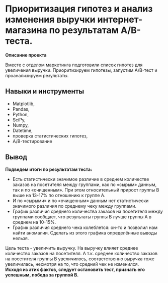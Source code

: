 # Приоритизация гипотез и анализ изменения выручки интернет-магазина по результатам А/В-теста.

__Описание проекта__

Вместе с отделом маркетинга подготовили список гипотез для увеличения выручки.
Приоритизируем гипотезы, запустим A/B-тест и проанализируем результаты.


## Навыки и инструменты

- Matplotlib,
- Pandas,
- Python,
- SciPy,
- Numpy,
- Datetime,
- проверка статистических гипотез,
- A/B-тестирование

## Вывод

__Подведем итоги по результатам теста:__
* Есть статистически значимое различие в среднем количестве заказов на посетителя между группами, как по «сырым» данным, так и по «очищенным». При этом относительный прирост группы B выше на 13-17% по отношению к группе А.
* И по «сырыми» и по «очищенным» данным нет статистически значимого различия по среднему чеку между группами. 
* График различия среднего количества заказов на посетителя между группами сообщает, что результаты группы B лучше группы A в среднем на 10-15%.
* График различия среднего чека колеблется: он-то и позволил нам найти аномалии. Сделать из этого графика определённые выводы нельзя.

Цель теста - увеличить выручку. На выручку влияет среднее количество заказов на посетителя. А т.к. среднее количество заказов на посетителя группы В увеличилось, соответственно выручка тоже увеличилась, несмотря на то, что средний чек не изменился.
<br>__Исходя из этих фактов, следует остановить тест, признать его успешным, победа за группой В.__ 

